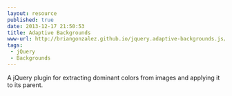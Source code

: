 ```yaml
---
layout: resource
published: true
date: 2013-12-17 21:50:53
title: Adaptive Backgrounds
www-url: http://briangonzalez.github.io/jquery.adaptive-backgrounds.js/
tags: 
 - jQuery
 - Backgrounds
---
```


A jQuery plugin for extracting dominant colors from images and applying it to its parent.